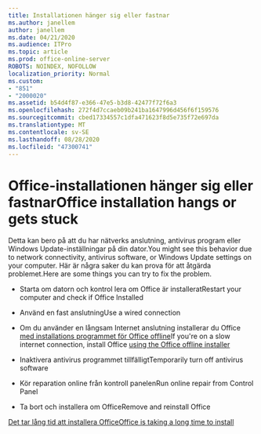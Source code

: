 ```yaml
---
title: Installationen hänger sig eller fastnar
ms.author: janellem
author: janellem
ms.date: 04/21/2020
ms.audience: ITPro
ms.topic: article
ms.prod: office-online-server
ROBOTS: NOINDEX, NOFOLLOW
localization_priority: Normal
ms.custom:
- "851"
- "2000020"
ms.assetid: b54d4f87-e366-47e5-b3d8-42477f72f6a3
ms.openlocfilehash: 272f4d7ccaeb09b241ba1647996d456f6f159576
ms.sourcegitcommit: cbed17334557c1dfa471623f8d5e735f72e697da
ms.translationtype: MT
ms.contentlocale: sv-SE
ms.lasthandoff: 08/28/2020
ms.locfileid: "47300741"
---
```

# <a name="office-installation-hangs-or-gets-stuck"></a><span data-ttu-id="ab12a-102">Office-installationen hänger sig eller fastnar</span><span class="sxs-lookup"><span data-stu-id="ab12a-102">Office installation hangs or gets stuck</span></span>

<span data-ttu-id="ab12a-103">Detta kan bero på att du har nätverks anslutning, antivirus program eller Windows Update-inställningar på din dator.</span><span class="sxs-lookup"><span data-stu-id="ab12a-103">You might see this behavior due to network connectivity, antivirus software, or Windows Update settings on your computer.</span></span> <span data-ttu-id="ab12a-104">Här är några saker du kan prova för att åtgärda problemet.</span><span class="sxs-lookup"><span data-stu-id="ab12a-104">Here are some things you can try to fix the problem.</span></span>
  
- <span data-ttu-id="ab12a-105">Starta om datorn och kontrol lera om Office är installerat</span><span class="sxs-lookup"><span data-stu-id="ab12a-105">Restart your computer and check if Office Installed</span></span>

- <span data-ttu-id="ab12a-106">Använd en fast anslutning</span><span class="sxs-lookup"><span data-stu-id="ab12a-106">Use a wired connection</span></span>

- <span data-ttu-id="ab12a-107">Om du använder en långsam Internet anslutning installerar du Office [med installations programmet för Office offline](https://support.office.com/article/f0a85fe7-118f-41cb-a791-d59cef96ad1c?wt.mc_id=Alchemy_ClientDIA)</span><span class="sxs-lookup"><span data-stu-id="ab12a-107">If you're on a slow internet connection, install Office [using the Office offline installer](https://support.office.com/article/f0a85fe7-118f-41cb-a791-d59cef96ad1c?wt.mc_id=Alchemy_ClientDIA)</span></span>

- <span data-ttu-id="ab12a-108">Inaktivera antivirus programmet tillfälligt</span><span class="sxs-lookup"><span data-stu-id="ab12a-108">Temporarily turn off antivirus software</span></span>

- <span data-ttu-id="ab12a-109">Kör reparation online från kontroll panelen</span><span class="sxs-lookup"><span data-stu-id="ab12a-109">Run online repair from Control Panel</span></span>

- <span data-ttu-id="ab12a-110">Ta bort och installera om Office</span><span class="sxs-lookup"><span data-stu-id="ab12a-110">Remove and reinstall Office</span></span>

[<span data-ttu-id="ab12a-111">Det tar lång tid att installera Office</span><span class="sxs-lookup"><span data-stu-id="ab12a-111">Office is taking a long time to install</span></span>](https://support.office.com/article/0f09f357-3fef-42a6-b8aa-cef4c6c44bdf?wt.mc_id=Alchemy_ClientDIA)
  